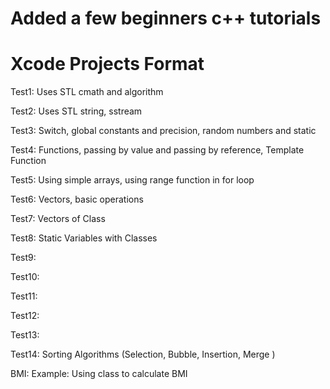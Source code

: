 # Added a few beginners c++ tutorials
# Xcode Projects Format

Test1: Uses STL cmath and algorithm

Test2: Uses STL string, sstream

Test3: Switch, global constants and precision, random numbers and static

Test4: Functions, passing by value and passing by reference, Template Function 

Test5: Using simple arrays, using range function in for loop

Test6: Vectors, basic operations

Test7: Vectors of Class 

Test8: Static Variables with Classes

Test9: 

Test10: 

Test11: 

Test12: 

Test13: 

Test14: Sorting Algorithms (Selection, Bubble, Insertion, Merge )


BMI: Example: Using class to calculate BMI

